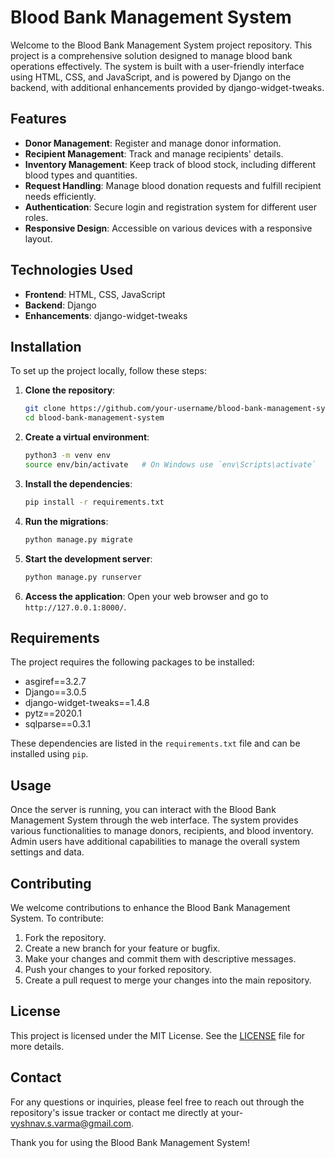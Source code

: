 # Blood Bank Management System

Welcome to the Blood Bank Management System project repository. This project is a comprehensive solution designed to manage blood bank operations effectively. The system is built with a user-friendly interface using HTML, CSS, and JavaScript, and is powered by Django on the backend, with additional enhancements provided by django-widget-tweaks.

## Features

- **Donor Management**: Register and manage donor information.
- **Recipient Management**: Track and manage recipients' details.
- **Inventory Management**: Keep track of blood stock, including different blood types and quantities.
- **Request Handling**: Manage blood donation requests and fulfill recipient needs efficiently.
- **Authentication**: Secure login and registration system for different user roles.
- **Responsive Design**: Accessible on various devices with a responsive layout.

## Technologies Used

- **Frontend**: HTML, CSS, JavaScript
- **Backend**: Django
- **Enhancements**: django-widget-tweaks

## Installation

To set up the project locally, follow these steps:

1. **Clone the repository**:
    ```bash
    git clone https://github.com/your-username/blood-bank-management-system.git
    cd blood-bank-management-system
    ```

2. **Create a virtual environment**:
    ```bash
    python3 -m venv env
    source env/bin/activate   # On Windows use `env\Scripts\activate`
    ```

3. **Install the dependencies**:
    ```bash
    pip install -r requirements.txt
    ```

4. **Run the migrations**:
    ```bash
    python manage.py migrate
    ```

5. **Start the development server**:
    ```bash
    python manage.py runserver
    ```

6. **Access the application**:
    Open your web browser and go to `http://127.0.0.1:8000/`.

## Requirements

The project requires the following packages to be installed:

- asgiref==3.2.7
- Django==3.0.5
- django-widget-tweaks==1.4.8
- pytz==2020.1
- sqlparse==0.3.1

These dependencies are listed in the `requirements.txt` file and can be installed using `pip`.

## Usage

Once the server is running, you can interact with the Blood Bank Management System through the web interface. The system provides various functionalities to manage donors, recipients, and blood inventory. Admin users have additional capabilities to manage the overall system settings and data.

## Contributing

We welcome contributions to enhance the Blood Bank Management System. To contribute:

1. Fork the repository.
2. Create a new branch for your feature or bugfix.
3. Make your changes and commit them with descriptive messages.
4. Push your changes to your forked repository.
5. Create a pull request to merge your changes into the main repository.

## License

This project is licensed under the MIT License. See the [LICENSE](LICENSE) file for more details.

## Contact

For any questions or inquiries, please feel free to reach out through the repository's issue tracker or contact me directly at your- vyshnav.s.varma@gmail.com.

Thank you for using the Blood Bank Management System!

